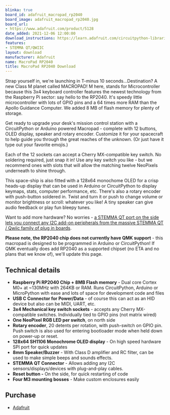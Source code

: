```yaml
---
blinka: true
board_id: adafruit_macropad_rp2040
board_image: adafruit_macropad_rp2040.jpg
board_url:
- https://www.adafruit.com/product/5128
date_added: 2021-12-06 12:00:00
download_instructions: https://learn.adafruit.com/circuitpython-libraries-on-any-computer-with-raspberry-pi-pico
features:
- STEMMA QT/QWIIC
layout: download
manufacturer: Adafruit
name: MacroPad RP2040
title: MacroPad RP2040 Download
---
```


Strap yourself in, we're launching in T-minus 10 seconds...Destination? A new Class M planet called MACROPAD! M here, stands for Microcontroller because this 3x4 keyboard controller features the newest technology from the Raspberry Pi sector: say hello to the RP2040. It's speedy little microcontroller with lots of GPIO pins and a 64 times more RAM than the Apollo Guidance Computer. We added 8 MB of flash memory for plenty of storage.

Get ready to upgrade your desk's mission control station with a CircuitPython or Arduino powered Macropad - complete with 12 buttons, OLED display, speaker and rotary encoder. Customize it for your spacecraft to help guide you through the great reaches of the unknown. (Or just have it type out your favorite emojis.)

Each of the 12 sockets can accept a Cherry MX-compatible key switch. No soldering required, just snap it in! Use any key switch you like - but we recommend ones with slots that will allow the matching twelve NeoPixels underneath to shine through.

This space-ship is also fitted with a 128x64 monochome OLED for a crisp heads-up display that can be used in Arduino or CircuitPython to display keymaps, stats, computer performance, etc. There's also a rotary encoder with push-button soldered in. Twist and turn it or push to change volume or monitor brightness or scroll: whatever you like! A tiny speaker can give audio feedback or play fun bleepy tunes.

Want to add more hardware? No worries - [a STEMMA QT port on the side lets you connect any I2C add-on peripherals from the massive STEMMA QT / Qwiic family of plug in boards](https://www.adafruit.com/category/1018).

 **Please note, the RP2040 chip does not currently have QMK support** - this macropad is designed to be programmed in Arduino or CircuitPython! If QMK eventually does add RP2040 as a supported chipset (no ETA and no plans that we know of), we'll update this page.

## Technical details

- **Raspberry Pi RP2040 Chip + 8MB Flash memory** - Dual core Cortex M0+ at ~130MHz with 264KB or RAM. Runs CircuitPython, Arduino or MicroPython with ease and lots of space for development code and files
- **USB C Connector for Power/Data** - of course this can act as an HID device but also can be MIDI, UART, etc.
- **3x4 Mechanical key switch sockets** - accepts any Cherry MX-compatible switches. Individually tied to GPIO pins (not matrix wired)
- **One NeoPixel RGB LED per switch**, on north side
- **Rotary encoder**, 20 detents per rotation, with push-switch on GPIO pin. Push switch is also used for entering bootloader mode when held down on power-up or reset.
- **128x64 SH1106 Monochrome OLED display** - On high speed hardware SPI port for quick updates
- **8mm Speaker/Buzzer** - With Class D amplifier and RC filter, can be used to make simple beeps and sounds effects.
- **STEMMA QT Connector** - Allows adding any I2C sensors/displays/devices with plug-and-play cables.
- **Reset button -** On the side, for quick restarting of code
- **Four M3 mounting bosses** - Make custom enclosures easily

## Purchase

* [Adafruit](https://www.adafruit.com/product/5128)

